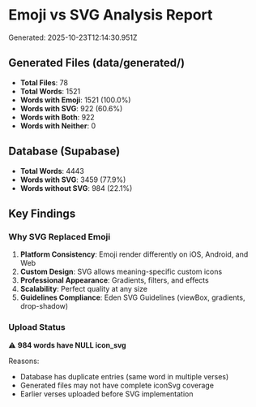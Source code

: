 # Emoji vs SVG Analysis Report

Generated: 2025-10-23T12:14:30.951Z

## Generated Files (data/generated/)

- **Total Files**: 78
- **Total Words**: 1521
- **Words with Emoji**: 1521 (100.0%)
- **Words with SVG**: 922 (60.6%)
- **Words with Both**: 922
- **Words with Neither**: 0

## Database (Supabase)

- **Total Words**: 4443
- **Words with SVG**: 3459 (77.9%)
- **Words without SVG**: 984 (22.1%)

## Key Findings

### Why SVG Replaced Emoji

1. **Platform Consistency**: Emoji render differently on iOS, Android, and Web
2. **Custom Design**: SVG allows meaning-specific custom icons
3. **Professional Appearance**: Gradients, filters, and effects
4. **Scalability**: Perfect quality at any size
5. **Guidelines Compliance**: Eden SVG Guidelines (viewBox, gradients, drop-shadow)

### Upload Status


⚠️ **984 words have NULL icon_svg**

Reasons:
- Database has duplicate entries (same word in multiple verses)
- Generated files may not have complete iconSvg coverage
- Earlier verses uploaded before SVG implementation

